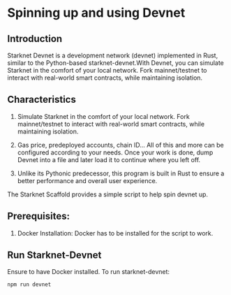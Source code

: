# Spinning up and using Devnet

## Introduction

Starknet Devnet is a development network (devnet) implemented in Rust, similar to the Python-based starknet-devnet.With Devnet, you can simulate Starknet in the comfort of your local network. Fork mainnet/testnet to interact with real-world smart contracts, while maintaining isolation.

## Characteristics

1. Simulate Starknet in the comfort of your local network. Fork mainnet/testnet to interact with real-world smart contracts, while maintaining isolation.

2. Gas price, predeployed accounts, chain ID... All of this and more can be configured according to your needs. Once your work is done, dump Devnet into a file and later load it to continue where you left off.

3. Unlike its Pythonic predecessor, this program is built in Rust to ensure a better performance and overall user experience.

The Starknet Scaffold provides a simple script to help spin devnet up.

## Prerequisites:

1. Docker Installation: Docker has to be installed for the script to work.

## Run Starknet-Devnet

Ensure to have Docker installed. To run starknet-devnet:

```
npm run devnet
```
